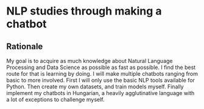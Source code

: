 # NLP studies through making a chatbot
## Rationale
My goal is to acquire as much knowledge about Natural Language Processing and Data Science as possible as fast as possible.
I find the best route for that is learning by doing.
I will make multiple chatbots ranging from basic to more involved.
First I will only use the basic NLP tools available for Python.
Then create my own datasets, and train models myself.
Finally implement my chatbots in Hungarian, a heavily agglutinative language with a lot of exceptions to challenge myself.
